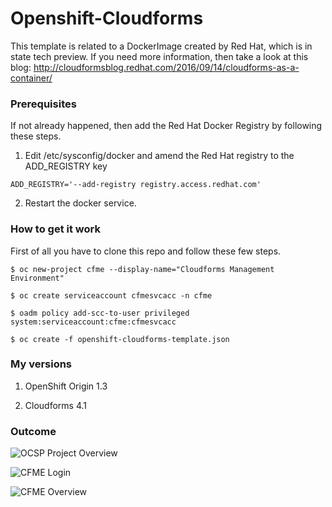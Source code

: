 ﻿# Openshift-Cloudforms

This template is related to a DockerImage created by Red Hat, which is in state tech preview. If you need more information, then take a look at this blog: http://cloudformsblog.redhat.com/2016/09/14/cloudforms-as-a-container/

### Prerequisites

If not already happened, then add the Red Hat Docker Registry by following these steps.

1) Edit /etc/sysconfig/docker and amend the Red Hat registry to the ADD_REGISTRY key
```
ADD_REGISTRY='--add-registry registry.access.redhat.com'
```
2) Restart the docker service.

### How to get it work

First of all you have to clone this repo and follow these few steps.

```
$ oc new-project cfme --display-name="Cloudforms Management Environment" 

$ oc create serviceaccount cfmesvcacc -n cfme

$ oadm policy add-scc-to-user privileged system:serviceaccount:cfme:cfmesvcacc 

$ oc create -f openshift-cloudforms-template.json
```

### My versions

1) OpenShift Origin 1.3

2) Cloudforms 4.1 

### Outcome

![OCSP Project Overview](https://github.com/Sifa91/openshift-cloudforms/blob/master/doc/oscp_overview.png)

![CFME Login](https://github.com/Sifa91/openshift-cloudforms/blob/master/doc/login.png)

![CFME Overview](https://github.com/Sifa91/openshift-cloudforms/blob/master/doc/cfme_overview.png)
